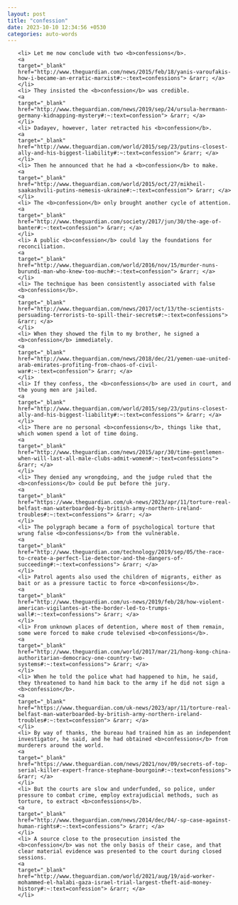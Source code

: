 ```yaml
---
layout: post
title: "confession"
date: 2023-10-10 12:34:56 +0530
categories: auto-words
---
```

<ol>

    <li> Let me now conclude with two <b>confessions</b>.
    <a 
    target="_blank" 
    href="http://www.theguardian.com/news/2015/feb/18/yanis-varoufakis-how-i-became-an-erratic-marxist#:~:text=confessions"> &rarr; </a>
    </li>
    <li> They insisted the <b>confession</b> was credible.
    <a 
    target="_blank" 
    href="http://www.theguardian.com/news/2019/sep/24/ursula-herrmann-germany-kidnapping-mystery#:~:text=confession"> &rarr; </a>
    </li>
    <li> Dadayev, however, later retracted his <b>confession</b>.
    <a 
    target="_blank" 
    href="http://www.theguardian.com/world/2015/sep/23/putins-closest-ally-and-his-biggest-liability#:~:text=confession"> &rarr; </a>
    </li>
    <li> Then he announced that he had a <b>confession</b> to make.
    <a 
    target="_blank" 
    href="http://www.theguardian.com/world/2015/oct/27/mikheil-saakashvili-putins-nemesis-ukraine#:~:text=confession"> &rarr; </a>
    </li>
    <li> The <b>confession</b> only brought another cycle of attention.
    <a 
    target="_blank" 
    href="http://www.theguardian.com/society/2017/jun/30/the-age-of-banter#:~:text=confession"> &rarr; </a>
    </li>
    <li> A public <b>confession</b> could lay the foundations for reconciliation.
    <a 
    target="_blank" 
    href="http://www.theguardian.com/world/2016/nov/15/murder-nuns-burundi-man-who-knew-too-much#:~:text=confession"> &rarr; </a>
    </li>
    <li> The technique has been consistently associated with false <b>confessions</b>.
    <a 
    target="_blank" 
    href="http://www.theguardian.com/news/2017/oct/13/the-scientists-persuading-terrorists-to-spill-their-secrets#:~:text=confessions"> &rarr; </a>
    </li>
    <li> When they showed the film to my brother, he signed a <b>confession</b> immediately.
    <a 
    target="_blank" 
    href="http://www.theguardian.com/news/2018/dec/21/yemen-uae-united-arab-emirates-profiting-from-chaos-of-civil-war#:~:text=confession"> &rarr; </a>
    </li>
    <li> If they confess, the <b>confessions</b> are used in court, and the young men are jailed.
    <a 
    target="_blank" 
    href="http://www.theguardian.com/world/2015/sep/23/putins-closest-ally-and-his-biggest-liability#:~:text=confessions"> &rarr; </a>
    </li>
    <li> There are no personal <b>confessions</b>, things like that, which women spend a lot of time doing.
    <a 
    target="_blank" 
    href="http://www.theguardian.com/news/2015/apr/30/time-gentlemen-when-will-last-all-male-clubs-admit-women#:~:text=confessions"> &rarr; </a>
    </li>
    <li> They denied any wrongdoing, and the judge ruled that the <b>confessions</b> could be put before the jury.
    <a 
    target="_blank" 
    href="https://www.theguardian.com/uk-news/2023/apr/11/torture-real-belfast-man-waterboarded-by-british-army-northern-ireland-troubles#:~:text=confessions"> &rarr; </a>
    </li>
    <li> The polygraph became a form of psychological torture that wrung false <b>confessions</b> from the vulnerable.
    <a 
    target="_blank" 
    href="http://www.theguardian.com/technology/2019/sep/05/the-race-to-create-a-perfect-lie-detector-and-the-dangers-of-succeeding#:~:text=confessions"> &rarr; </a>
    </li>
    <li> Patrol agents also used the children of migrants, either as bait or as a pressure tactic to force <b>confessions</b>.
    <a 
    target="_blank" 
    href="http://www.theguardian.com/us-news/2019/feb/28/how-violent-american-vigilantes-at-the-border-led-to-trumps-wall#:~:text=confessions"> &rarr; </a>
    </li>
    <li> From unknown places of detention, where most of them remain, some were forced to make crude televised <b>confessions</b>.
    <a 
    target="_blank" 
    href="http://www.theguardian.com/world/2017/mar/21/hong-kong-china-authoritarian-democracy-one-country-two-systems#:~:text=confessions"> &rarr; </a>
    </li>
    <li> When he told the police what had happened to him, he said, they threatened to hand him back to the army if he did not sign a <b>confession</b>.
    <a 
    target="_blank" 
    href="https://www.theguardian.com/uk-news/2023/apr/11/torture-real-belfast-man-waterboarded-by-british-army-northern-ireland-troubles#:~:text=confession"> &rarr; </a>
    </li>
    <li> By way of thanks, the bureau had trained him as an independent investigator, he said, and he had obtained <b>confessions</b> from murderers around the world.
    <a 
    target="_blank" 
    href="https://www.theguardian.com/news/2021/nov/09/secrets-of-top-serial-killer-expert-france-stephane-bourgoin#:~:text=confessions"> &rarr; </a>
    </li>
    <li> But the courts are slow and underfunded, so police, under pressure to combat crime, employ extrajudicial methods, such as torture, to extract <b>confessions</b>.
    <a 
    target="_blank" 
    href="http://www.theguardian.com/news/2014/dec/04/-sp-case-against-human-rights#:~:text=confessions"> &rarr; </a>
    </li>
    <li> A source close to the prosecution insisted the <b>confession</b> was not the only basis of their case, and that clear material evidence was presented to the court during closed sessions.
    <a 
    target="_blank" 
    href="http://www.theguardian.com/world/2021/aug/19/aid-worker-mohammed-el-halabi-gaza-israel-trial-largest-theft-aid-money-history#:~:text=confession"> &rarr; </a>
    </li>